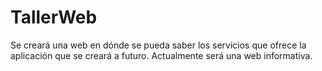 # TallerWeb

Se creará una web en dónde se pueda saber los servicios que ofrece la aplicación que se creará a futuro. 
Actualmente será una web informativa.
